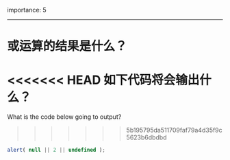 importance: 5

---

# 或运算的结果是什么？

<<<<<<< HEAD
如下代码将会输出什么？
=======
What is the code below going to output?
>>>>>>> 5b195795da511709faf79a4d35f9c5623b6dbdbd

```js
alert( null || 2 || undefined );
```

